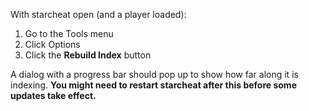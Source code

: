 With starcheat open (and a player loaded):
 1.  Go to the Tools menu
 2.  Click Options
 3.  Click the **Rebuild Index** button

A dialog with a progress bar should pop up to show how far along it is indexing. **You might need to restart starcheat after this before some updates take effect.**
